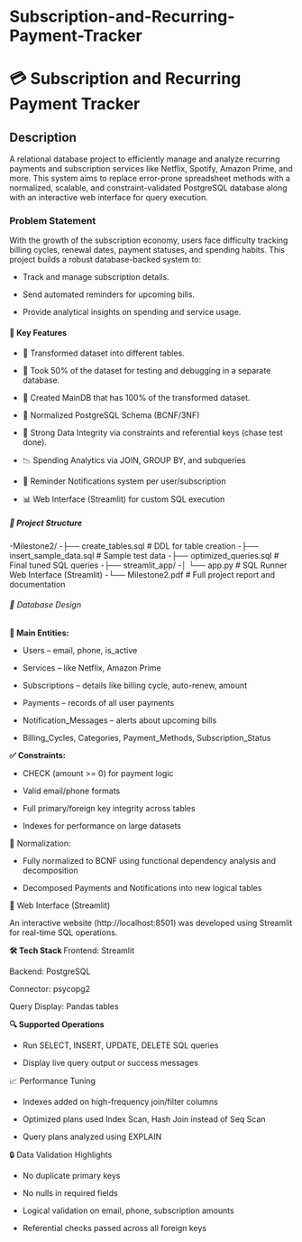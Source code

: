 # Subscription-and-Recurring-Payment-Tracker
<h1>💳 Subscription and Recurring Payment Tracker</h1>

<h2>Description</h2>
A relational database project to efficiently manage and analyze recurring payments and subscription services like Netflix, Spotify, Amazon Prime, and more. This system aims to replace error-prone spreadsheet methods with a normalized, scalable, and constraint-validated PostgreSQL database along with an interactive web interface for query execution.

<h3> Problem Statement</h3>
With the growth of the subscription economy, users face difficulty tracking billing cycles, renewal dates, payment statuses, and spending habits. This project builds a robust database-backed system to:

- Track and manage subscription details.

- Send automated reminders for upcoming bills.

- Provide analytical insights on spending and service usage.

<h4>🧱 Key Features</h4>

- 🔄 Transformed dataset into different tables.
  
- 🔄 Took 50% of the dataset for testing and debugging in a separate database.
  
- 🔄 Created MainDB that has 100% of the transformed dataset.
  
- 🔄 Normalized PostgreSQL Schema (BCNF/3NF)

- 🔐 Strong Data Integrity via constraints and referential keys (chase test done).

- 📉 Spending Analytics via JOIN, GROUP BY, and subqueries

- 📨 Reminder Notifications system per user/subscription

- 📊 Web Interface (Streamlit) for custom SQL execution


<h5>📂 Project Structure </h5>

-Milestone2/
-├── create_tables.sql            # DDL for table creation
-├── insert_sample_data.sql       # Sample test data
-├── optimized_queries.sql        # Final tuned SQL queries
-├── streamlit_app/
-│   └── app.py                   # SQL Runner Web Interface (Streamlit)
-└── Milestone2.pdf               # Full project report and documentation


<h6> 🧮 Database Design </h6>
<b>👥 Main Entities:</b>

- Users – email, phone, is_active

- Services – like Netflix, Amazon Prime

- Subscriptions – details like billing cycle, auto-renew, amount

- Payments – records of all user payments

- Notification_Messages – alerts about upcoming bills

- Billing_Cycles, Categories, Payment_Methods, Subscription_Status

<b> ✅ Constraints: </b>
- CHECK (amount >= 0) for payment logic

- Valid email/phone formats

- Full primary/foreign key integrity across tables

- Indexes for performance on large datasets
  
<h7>🔄 Normalization:</h7>

- Fully normalized to BCNF using functional dependency analysis and decomposition

- Decomposed Payments and Notifications into new logical tables
  
<h8> 🚀 Web Interface (Streamlit) </h8>

An interactive website (http://localhost:8501) was developed using Streamlit for real-time SQL operations.

<b> 🛠️ Tech Stack </b>
Frontend: Streamlit

Backend: PostgreSQL

Connector: psycopg2

Query Display: Pandas tables

<b> 🔍 Supported Operations </b>
- Run SELECT, INSERT, UPDATE, DELETE SQL queries

- Display live query output or success messages

<h9>  📈 Performance Tuning </h9>
- Indexes added on high-frequency join/filter columns

- Optimized plans used Index Scan, Hash Join instead of Seq Scan

- Query plans analyzed using EXPLAIN

<h10> 🔒 Data Validation Highlights </h10>
- No duplicate primary keys

- No nulls in required fields

- Logical validation on email, phone, subscription amounts

- Referential checks passed across all foreign keys




